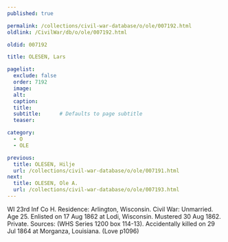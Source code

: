 ```yaml
---
published: true

permalink: /collections/civil-war-database/o/ole/007192.html
oldlink: /CivilWar/db/o/ole/007192.html

oldid: 007192

title: OLESEN, Lars

pagelist:
  exclude: false
  order: 7192
  image: 
  alt:
  caption:
  title:
  subtitle:      # Defaults to page subtitle
  teaser:

category: 
  - O 
  - OLE

previous:
  title: OLESEN, Hilje
  url: /collections/civil-war-database/o/ole/007191.html  
next:
  title: OLESEN, Ole A.
  url: /collections/civil-war-database/o/ole/007193.html   
---
```

WI 23rd Inf Co H. Residence: Arlington, Wisconsin. Civil War: Unmarried. Age 25. Enlisted on 17 Aug 1862 at Lodi, Wisconsin. Mustered 30 Aug 1862. Private. Sources: (WHS Series 1200 box 114-13). Accidentally killed on 29 Jul 1864 at Morganza, Louisiana. (Love p1096)